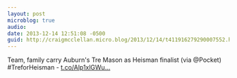 ```yaml
---
layout: post
microblog: true
audio: 
date: 2013-12-14 12:51:08 -0500
guid: http://craigmcclellan.micro.blog/2013/12/14/t411916279290007552.html
---
```

Team, family carry Auburn's Tre Mason as Heisman finalist (via @Pocket) #TreforHeisman - [t.co/Alp1xlGWu...](http://t.co/Alp1xlGWuE)
